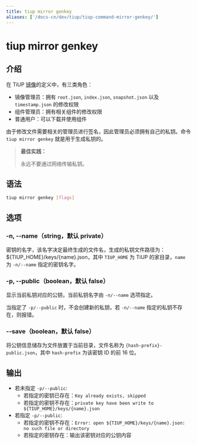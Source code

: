 ```yaml
---
title: tiup mirror genkey
aliases: ['/docs-cn/dev/tiup/tiup-command-mirror-genkey/']
---
```


# tiup mirror genkey

## 介绍

在 TiUP [镜像](/tiup/tiup-mirror-reference.md)的定义中，有三类角色：

- 镜像管理员：拥有 `root.json`, `index.json`, `snapshot.json` 以及 `timestamp.json` 的修改权限
- 组件管理员：拥有相关组件的修改权限
- 普通用户：可以下载并使用组件

由于修改文件需要相关的管理员进行签名，因此管理员必须拥有自己的私钥。命令 `tiup mirror genkey` 就是用于生成私钥的。

> **最佳实践：**
>
> 永远不要通过网络传输私钥。

## 语法

```sh
tiup mirror genkey [flags]
```

## 选项

### -n, --name（string，默认 private）

密钥的名字，该名字决定最终生成的文件名，生成的私钥文件路径为：${TIUP_HOME}/keys/{name}.json，其中 `TIUP_HOME` 为 TiUP 的家目录，`name` 为 `-n/--name` 指定的密钥名字。

### -p, --public（boolean，默认 false）

显示当前私钥对应的公钥，当前私钥名字由 `-n/--name` 选项指定。

当指定了 `-p/--public` 时，不会创建新的私钥，若 `-n/--name` 指定的私钥不存在，则报错。

### --save（boolean，默认 false）

将公钥信息储存为文件放置于当前目录，文件名称为 `{hash-prefix}-public.json`，其中 `hash-prefix` 为该密钥 ID 的前 16 位。

## 输出

- 若未指定 `-p/--public`:
  - 若指定的密钥已存在：`Key already exists, skipped`
  - 若指定的密钥不存在：`private key have been write to ${TIUP_HOME}/keys/{name}.json`
- 若指定 `-p/--public`:
  - 若指定的密钥不存在：`Error: open ${TIUP_HOME}/keys/{name}.json: no such file or directory`
  - 若指定的密钥存在：输出该密钥对应的公钥内容

